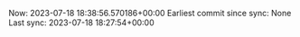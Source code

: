 Now: 2023-07-18 18:38:56.570186+00:00 Earliest commit since sync: None Last sync: 2023-07-18 18:27:54+00:00
